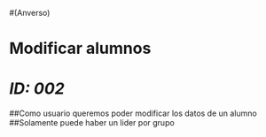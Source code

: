 #(Anverso)
# **Modificar alumnos**
# *ID: 002*
##Como usuario queremos poder modificar los datos de un alumno
##Solamente puede haber un lider por grupo